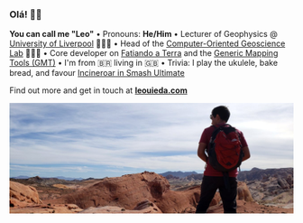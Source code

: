 ### Olá! 👋🏽

**You can call me "Leo"**
• Pronouns: **He/Him**
• Lecturer of Geophysics @ [University of Liverpool](https://www.liverpool.ac.uk/environmental-sciences/staff/leonardo-uieda/) 👨🏽‍🏫
• Head of the [Computer-Oriented Geoscience Lab](https://www.compgeolab.org/) 🧑🏽‍💻
• Core developer on [Fatiando a Terra](https://github.com/fatiando/) and the [Generic Mapping Tools (GMT)](https://github.com/GenericMappingTools)
• I'm from 🇧🇷 living in 🇬🇧 
• Trivia: I play the ukulele, bake bread, and favour [Incineroar in Smash Ultimate](https://en.wikipedia.org/wiki/Characters_in_the_Super_Smash_Bros._series)

Find out more and get in touch at [**leouieda.com**](https://www.leouieda.com)

![Photo of me looking down into the Valley of Fire state park in Nevada, USA](https://github.com/leouieda/leouieda/raw/master/valley-of-fire.jpg)

